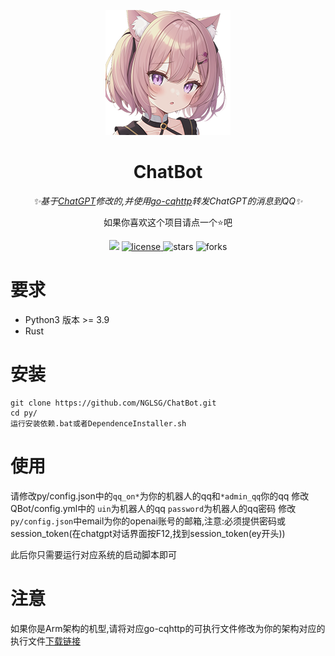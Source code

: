 <p align="center">
    <img src="https://github.com/NGLSG/QChatBot/raw/main/img/self.png" width="200" height="200" alt="ChatBot">
</p>

<div align="center">

# ChatBot

_✨基于[ChatGPT](https://github.com/acheong08/ChatGPT)修改的,并使用[go-cqhttp](https://github.com/Mrs4s/go-cqhttp)转发ChatGPT的消息到QQ✨_  

如果你喜欢这个项目请点一个⭐吧

</div>
<p align="center">
  <img src="https://img.shields.io/badge/Author-Ge%E6%B1%81%E8%8F%8C-yellow">
  <a href="https://raw.githubusercontent.com/NGLSG/QChatBot/main/LICENSE">
    <img src="https://img.shields.io/github/license/NGLSG/QChatBot" alt="license">
  </a>
  <img src="https://img.shields.io/github/stars/NGLSG/QChatBot.svg" alt="stars">
  <img src="https://img.shields.io/github/forks/NGLSG/QChatBot.svg" alt="forks">
</p>


# 要求
* Python3 版本 >= 3.9
* Rust

# 安装
```
git clone https://github.com/NGLSG/ChatBot.git
cd py/
运行安装依赖.bat或者DependenceInstaller.sh
```



# 使用
请修改py/config.json中的`qq_on*`为你的机器人的qq和`*admin_qq`你的qq
修改QBot/config.yml中的 `uin`为机器人的qq `password`为机器人的qq密码
修改`py/config.json`中email为你的openai账号的邮箱,注意:必须提供密码或session_token(在chatgpt对话界面按F12,找到session_token(ey开头))

此后你只需要运行对应系统的启动脚本即可

# 注意
如果你是Arm架构的机型,请将对应go-cqhttp的可执行文件修改为你的架构对应的执行文件[下载链接](https://github.com/Mrs4s/go-cqhttp/releases)
